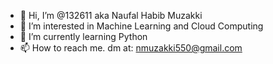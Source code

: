 - 👋 Hi, I’m @132611 aka Naufal Habib Muzakki
- 👀 I’m interested in Machine Learning and Cloud Computing
- 🌱 I’m currently learning Python
- 📫 How to reach me. dm at: nmuzakki550@gmail.com

<!---
132611/132611 is a ✨ special ✨ repository because its `README.md` (this file) appears on your GitHub profile.
You can click the Preview link to take a look at your changes.
--->
